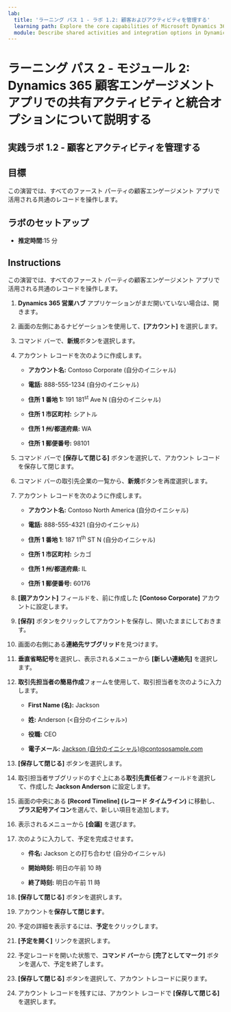 ```yaml
---
lab:
  title: 'ラーニング パス 1 - ラボ 1.2: 顧客およびアクティビティを管理する'
  learning path: Explore the core capabilities of Microsoft Dynamics 365 customer engagement apps
  module: Describe shared activities and integration options in Dynamics 365 customer engagement apps
---
```


ラーニング パス 2 - モジュール 2: Dynamics 365 顧客エンゲージメント アプリでの共有アクティビティと統合オプションについて説明する
========================

## 実践ラボ 1.2 - 顧客とアクティビティを管理する

## 目標

この演習では、すべてのファースト パーティの顧客エンゲージメント アプリで活用される共通のレコードを操作します。 

## ラボのセットアップ

  - **推定時間**:15 分

## Instructions

この演習では、すべてのファースト パーティの顧客エンゲージメント アプリで活用される共通のレコードを操作します。 

1. **Dynamics 365 営業ハブ** アプリケーションがまだ開いていない場合は、開きます。

2. 画面の左側にあるナビゲーションを使用して、**[アカウント]** を選択します。

3. コマンド バーで、**新規**ボタンを選択します。

4. アカウント レコードを次のように作成します。

    - **アカウント名:** Contoso Corporate (自分のイニシャル)

    - **電話:** 888-555-1234 (自分のイニシャル)

    - **住所 1 番地 1:** 191 181<sup data-htmlnode="">st</sup> Ave N (自分のイニシャル)

    - **住所 1 市区町村:** シアトル

    - **住所 1 州/都道府県:** WA

    - **住所 1 郵便番号:** 98101

5. コマンド バーで **[保存して閉じる]** ボタンを選択して、アカウント レコードを保存して閉じます。

6. コマンド バーの取引先企業の一覧から、**新規**ボタンを再度選択します。

7. アカウント レコードを次のように作成します。

    - **アカウント名:** Contoso North America (自分のイニシャル)

    - **電話:** 888-555-4321 (自分のイニシャル)

    - **住所 1 番地 1**: 187 11<sup data-htmlnode="">th</sup> ST N (自分のイニシャル)

    - **住所 1 市区町村:** シカゴ

    - **住所 1 州/都道府県:** IL

    - **住所 1 郵便番号:** 60176

8. **[親アカウント]** フィールドを、前に作成した **[Contoso Corporate]** アカウントに設定します。

9. **[保存]** ボタンをクリックしてアカウントを保存し、開いたままにしておきます。

10. 画面の右側にある**連絡先サブグリッド**を見つけます。

11. **垂直省略記号**を選択し、表示されるメニューから **[新しい連絡先]** を選択します。

12. **取引先担当者の簡易作成**フォームを使用して、取引担当者を次のように入力します。

    - **First Name (名):** Jackson

    - **姓:** Anderson (<自分のイニシャル>)

    - **役職:** CEO

    - **電子メール:** [Jackson (自分のイニシャル)@contososample.com](mailto:Jackson@contososample.com)

13. **[保存して閉じる]** ボタンを選択します。

14. 取引担当者サブグリッドのすぐ上にある**取引先責任者**フィールドを選択して、作成した **Jackson Anderson** に設定します。

15. 画面の中央にある **[Record Timeline] (レコード タイムライン)** に移動し、**プラス記号アイコン**を選んで、新しい項目を追加します。

16. 表示されるメニューから **[会議]** を選びます。

17. 次のように入力して、予定を完成させます。

    - **件名:** Jackson との打ち合わせ (自分のイニシャル)

    - **開始時刻:** 明日の午前 10 時

    - **終了時刻:** 明日の午前 11 時

18. **[保存して閉じる]** ボタンを選択します。

19. アカウントを**保存して閉じます**。

20. 予定の詳細を表示するには、**予定**をクリックします。

21. **[予定を開く]** リンクを選択します。

22. 予定レコードを開いた状態で、**コマンド バー**から **[完了としてマーク]** ボタンを選んで、予定を終了します。

23. **[保存して閉じる]** ボタンを選択して、アカウン トレコードに戻ります。

24. アカウント レコードを残すには、アカウント レコードで **[保存して閉じる]** を選択します。

